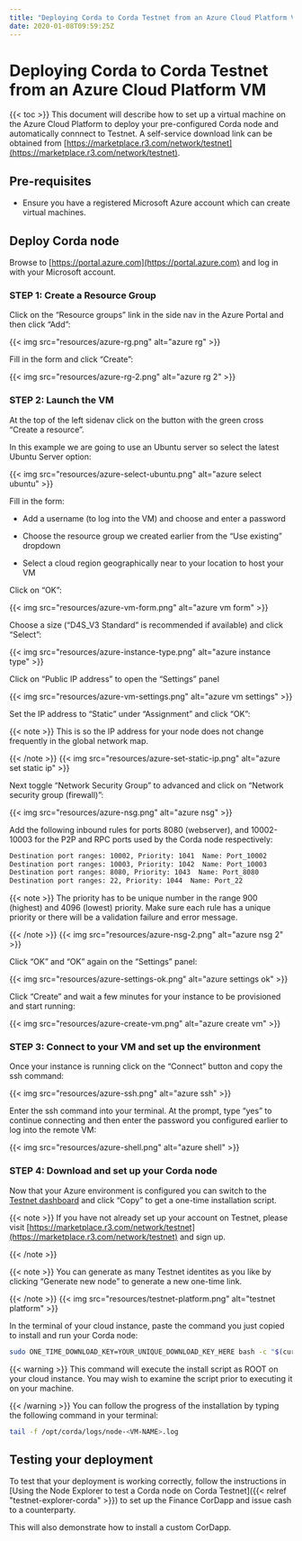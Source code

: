 ```yaml
---
title: "Deploying Corda to Corda Testnet from an Azure Cloud Platform VM"
date: 2020-01-08T09:59:25Z
---
```



# Deploying Corda to Corda Testnet from an Azure Cloud Platform VM

{{< toc >}}
This document will describe how to set up a virtual machine on the Azure Cloud Platform to deploy your pre-configured
            Corda node and automatically connnect to Testnet. A self-service download link can be obtained from
            [https://marketplace.r3.com/network/testnet](https://marketplace.r3.com/network/testnet).


## Pre-requisites

* Ensure you have a registered Microsoft Azure account which can create virtual machines.



## Deploy Corda node
Browse to [https://portal.azure.com](https://portal.azure.com) and log in with your Microsoft account.


### STEP 1: Create a Resource Group
Click on the “Resource groups” link in the side nav in the Azure Portal and then click “Add”:

{{< img src="resources/azure-rg.png" alt="azure rg" >}}

Fill in the form and click “Create”:

{{< img src="resources/azure-rg-2.png" alt="azure rg 2" >}}


### STEP 2: Launch the VM
At the top of the left sidenav click on the button with the green cross “Create a resource”.

In this example we are going to use an Ubuntu server so select the latest Ubuntu Server option:

{{< img src="resources/azure-select-ubuntu.png" alt="azure select ubuntu" >}}

Fill in the form:


* Add a username (to log into the VM) and choose and enter a password


* Choose the resource group we created earlier from the “Use existing” dropdown


* Select a cloud region geographically near to your location to host your VM


Click on “OK”:

{{< img src="resources/azure-vm-form.png" alt="azure vm form" >}}

Choose a size (“D4S_V3 Standard” is recommended if available) and click “Select”:

{{< img src="resources/azure-instance-type.png" alt="azure instance type" >}}

Click on “Public IP address” to open the “Settings” panel

{{< img src="resources/azure-vm-settings.png" alt="azure vm settings" >}}

Set the IP address to “Static” under “Assignment” and click “OK”:


{{< note >}}
This is so the IP address for your node does not change frequently in the global network map.


{{< /note >}}
{{< img src="resources/azure-set-static-ip.png" alt="azure set static ip" >}}

Next toggle “Network Security Group” to advanced and click on “Network security group (firewall)”:

{{< img src="resources/azure-nsg.png" alt="azure nsg" >}}

Add the following inbound rules for ports 8080 (webserver), and 10002-10003 for the P2P and RPC ports used by the Corda
                    node respectively:

```bash
Destination port ranges: 10002, Priority: 1041  Name: Port_10002
Destination port ranges: 10003, Priority: 1042  Name: Port_10003
Destination port ranges: 8080, Priority: 1043  Name: Port_8080
Destination port ranges: 22, Priority: 1044  Name: Port_22
```

{{< note >}}
The priority has to be unique number in the range 900 (highest) and 4096 (lowest) priority. Make sure each
                        rule has a unique priority or there will be a validation failure and error message.


{{< /note >}}
{{< img src="resources/azure-nsg-2.png" alt="azure nsg 2" >}}

Click “OK” and “OK” again on the “Settings” panel:

{{< img src="resources/azure-settings-ok.png" alt="azure settings ok" >}}

Click “Create” and wait a few minutes for your instance to be provisioned and start running:

{{< img src="resources/azure-create-vm.png" alt="azure create vm" >}}


### STEP 3: Connect to your VM and set up the environment
Once your instance is running click on the “Connect” button and copy the ssh command:

{{< img src="resources/azure-ssh.png" alt="azure ssh" >}}

Enter the ssh command into your terminal. At the prompt, type “yes” to continue connecting and then enter the password
                    you configured earlier to log into the remote VM:

{{< img src="resources/azure-shell.png" alt="azure shell" >}}


### STEP 4: Download and set up your Corda node
Now that your Azure environment is configured you can switch to the
                    [Testnet dashboard](https://marketplace.r3.com/network/testnet/install-node) and click “Copy” to get a one-time installation
                    script.


{{< note >}}
If you have not already set up your account on Testnet, please visit [https://marketplace.r3.com/network/testnet](https://marketplace.r3.com/network/testnet) and sign
                        up.


{{< /note >}}

{{< note >}}
You can generate as many Testnet identites as you like by clicking “Generate new node” to generate a new one-time
                        link.


{{< /note >}}
{{< img src="resources/testnet-platform.png" alt="testnet platform" >}}

In the terminal of your cloud instance, paste the command you just copied to install and run your Corda node:

```bash
sudo ONE_TIME_DOWNLOAD_KEY=YOUR_UNIQUE_DOWNLOAD_KEY_HERE bash -c "$(curl -L https://onboarder.prod.ws.r3.com/api/user/node/TESTNET/install.sh)"
```

{{< warning >}}
This command will execute the install script as ROOT on your cloud instance. You may wish to examine the
                        script prior to executing it on your machine.


{{< /warning >}}
You can follow the progress of the installation by typing the following command in your terminal:

```bash
tail -f /opt/corda/logs/node-<VM-NAME>.log
```

## Testing your deployment
To test that your deployment is working correctly, follow the instructions in [Using the Node Explorer to test a Corda node on Corda Testnet]({{< relref "testnet-explorer-corda" >}}) to set up
                the Finance CorDapp and issue cash to a counterparty.

This will also demonstrate how to install a custom CorDapp.


